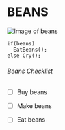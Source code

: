 # BEANS
![Image of beans](https://sweetcsdesigns.com/wp-content/uploads/2021/05/slow-cooker-baked-beans-Recipe-Picture-1-720x540.jpg)

````
if(beans)
  EatBeans();
else Cry();
````

###### Beans Checklist

- [ ] Buy beans
- [ ] Make beans
- [ ] Eat beans

